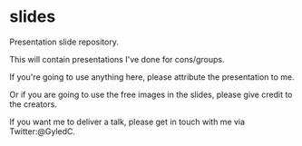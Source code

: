 # slides
Presentation slide repository.

This will contain presentations I've done for cons/groups. 

If you're going to use anything here, please attribute the presentation to me. 

Or if you are going to use the free images in the slides, please give credit to the creators. 

If you want me to deliver a talk, please get in touch with me via Twitter:@GyledC.


